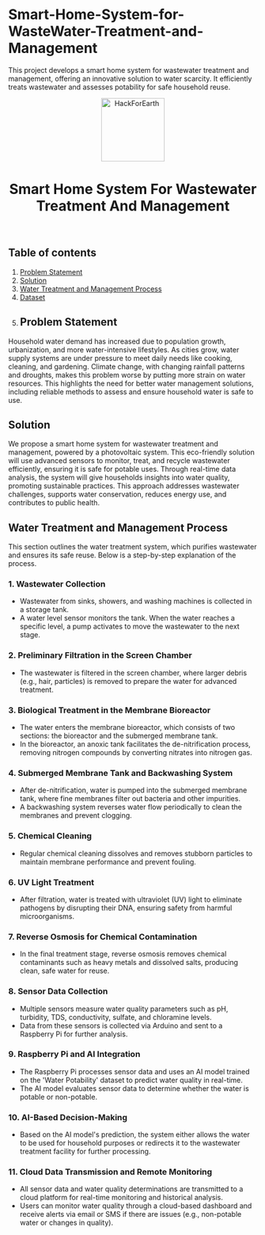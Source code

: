 # Smart-Home-System-for-WasteWater-Treatment-and-Management
This project develops a smart home system for wastewater treatment and management, offering an innovative solution to water scarcity. It efficiently treats wastewater and assesses potability for safe household reuse. 
<p align="center" style="display: flex; align-items: center; justify-content: center;">
 <img alt="HackForEarth" src="https://encrypted-tbn1.gstatic.com/images?q=tbn:ANd9GcTwro2K2PD-hUpyWczT-5eZCwmQBsGoUR0OmVavmn73XREGbq3n" width="128" height="128" style="margin-left: 10px; margin-right: 10px;">
</p>

<h1 align="center">Smart Home System For Wastewater Treatment And Management </h1>

<br> <!-- This adds space between the title and the table of contents -->

## Table of contents 
1. [Problem Statement](#🚩-problem-statement)
2. [Solution](#🎯-solution)
3. [Water Treatment and Management Process](#⏩-water-treatment-and-management-process)
4. [Dataset](#📊-dataset)
5. ## Problem Statement
Household water demand has increased due to population growth, urbanization, and more water-intensive lifestyles. As cities grow, water supply systems are under pressure to meet daily needs like cooking, cleaning, and gardening. Climate change, with changing rainfall patterns and droughts, makes this problem worse by putting more strain on water resources. This highlights the need for better water management solutions, including reliable methods to assess and ensure household water is safe to use.
## Solution
We propose a smart home system for wastewater treatment and management, powered by a photovoltaic system. This eco-friendly solution will use advanced sensors to monitor, treat, and recycle wastewater efficiently, ensuring it is safe for potable uses. Through real-time data analysis, the system will give households insights into water quality, promoting sustainable practices. This approach addresses wastewater challenges, supports water conservation, reduces energy use, and contributes to public health.

## Water Treatment and Management Process

This section outlines the water treatment system, which purifies wastewater and ensures its safe reuse. Below is a step-by-step explanation of the process.

### 1. Wastewater Collection
- Wastewater from sinks, showers, and washing machines is collected in a storage tank.
- A water level sensor monitors the tank. When the water reaches a specific level, a pump activates to move the wastewater to the next stage.

### 2. Preliminary Filtration in the Screen Chamber
- The wastewater is filtered in the screen chamber, where larger debris (e.g., hair, particles) is removed to prepare the water for advanced treatment.

### 3. Biological Treatment in the Membrane Bioreactor
- The water enters the membrane bioreactor, which consists of two sections: the bioreactor and the submerged membrane tank.
- In the bioreactor, an anoxic tank facilitates the de-nitrification process, removing nitrogen compounds by converting nitrates into nitrogen gas.

### 4. Submerged Membrane Tank and Backwashing System
- After de-nitrification, water is pumped into the submerged membrane tank, where fine membranes filter out bacteria and other impurities.
- A backwashing system reverses water flow periodically to clean the membranes and prevent clogging.

### 5. Chemical Cleaning
- Regular chemical cleaning dissolves and removes stubborn particles to maintain membrane performance and prevent fouling.

### 6. UV Light Treatment
- After filtration, water is treated with ultraviolet (UV) light to eliminate pathogens by disrupting their DNA, ensuring safety from harmful microorganisms.

### 7. Reverse Osmosis for Chemical Contamination
- In the final treatment stage, reverse osmosis removes chemical contaminants such as heavy metals and dissolved salts, producing clean, safe water for reuse.

### 8. Sensor Data Collection
- Multiple sensors measure water quality parameters such as pH, turbidity, TDS, conductivity, sulfate, and chloramine levels.
- Data from these sensors is collected via Arduino and sent to a Raspberry Pi for further analysis.

### 9. Raspberry Pi and AI Integration
- The Raspberry Pi processes sensor data and uses an AI model trained on the 'Water Potability' dataset to predict water quality in real-time.
- The AI model evaluates sensor data to determine whether the water is potable or non-potable.

### 10. AI-Based Decision-Making
- Based on the AI model's prediction, the system either allows the water to be used for household purposes or redirects it to the wastewater treatment facility for further processing.

### 11. Cloud Data Transmission and Remote Monitoring
- All sensor data and water quality determinations are transmitted to a cloud platform for real-time monitoring and historical analysis.
- Users can monitor water quality through a cloud-based dashboard and receive alerts via email or SMS if there are issues (e.g., non-potable water or changes in quality).


